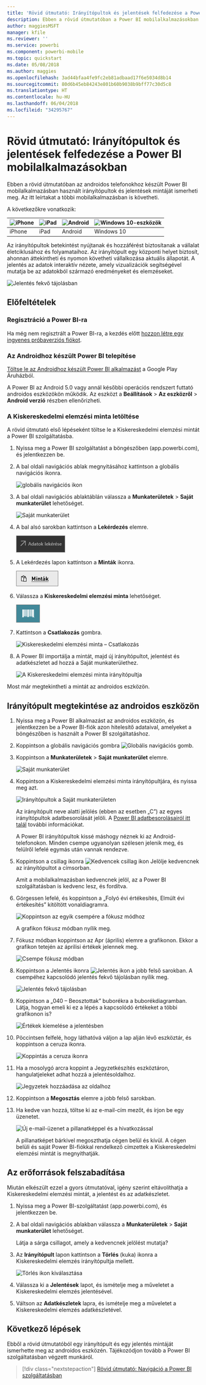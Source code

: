 ```yaml
---
title: 'Rövid útmutató: Irányítópultok és jelentések felfedezése a Power BI mobilalkalmazásokban'
description: Ebben a rövid útmutatóban a Power BI mobilalkalmazásokban használt irányítópultok és jelentések mintáját ismerheti meg.
author: maggiesMSFT
manager: kfile
ms.reviewer: ''
ms.service: powerbi
ms.component: powerbi-mobile
ms.topic: quickstart
ms.date: 05/08/2018
ms.author: maggies
ms.openlocfilehash: 3ad44bfaa4fe9fc2eb81adbaad17f6e5034d8b14
ms.sourcegitcommit: 80d6b45eb84243e801b60b9038b9bff77c30d5c8
ms.translationtype: HT
ms.contentlocale: hu-HU
ms.lasthandoff: 06/04/2018
ms.locfileid: "34295767"
---
```

# <a name="quickstart-explore-dashboards-and-reports-in-the-power-bi-mobile-apps"></a>Rövid útmutató: Irányítópultok és jelentések felfedezése a Power BI mobilalkalmazásokban
Ebben a rövid útmutatóban az androidos telefonokhoz készült Power BI mobilalkalmazásban használt irányítópultok és jelentések mintáját ismerheti meg. Az itt leírtakat a többi mobilalkalmazásban is követheti. 

A következőkre vonatkozik:

| ![iPhone](media/mobile-apps-quickstart-view-dashboard-report/iphone-logo-30-px.png) | ![iPad](media/mobile-apps-quickstart-view-dashboard-report/ipad-logo-30-px.png) | ![Android ](media/mobile-apps-quickstart-view-dashboard-report/android-logo-30-px.png) | ![Windows 10-eszközök](media/mobile-apps-quickstart-view-dashboard-report/win-10-logo-30-px.png) |
|:--- |:--- |:--- |:--- |
| iPhone | iPad | Android | Windows 10 |

Az irányítópultok betekintést nyújtanak és hozzáférést biztosítanak a vállalat életciklusához és folyamataihoz. Az irányítópult egy központi helyet biztosít, ahonnan áttekintheti és nyomon követheti vállalkozása aktuális állapotát. A jelentés az adatok interaktív nézete, amely vizualizációk segítségével mutatja be az adatokból származó eredményeket és elemzéseket. 

![Jelentés fekvő tájolásban](media/mobile-apps-quickstart-view-dashboard-report/power-bi-android-quickstart-report.png)

## <a name="prerequisites"></a>Előfeltételek

### <a name="sign-up-for-power-bi"></a>Regisztráció a Power BI-ra
Ha még nem regisztrált a Power BI-ra, a kezdés előtt [hozzon létre egy ingyenes próbaverziós fiókot](https://app.powerbi.com/signupredirect?pbi_source=web).

### <a name="install-the-power-bi-for-android-app"></a>Az Androidhoz készült Power BI telepítése
[Töltse le az Androidhoz készült Power BI alkalmazást](http://go.microsoft.com/fwlink/?LinkID=544867) a Google Play Áruházból.

A Power BI az Android 5.0 vagy annál későbbi operációs rendszert futtató androidos eszközökön működik. Az eszközt a **Beállítások** > **Az eszközről** > **Android verzió** részben ellenőrizheti.

### <a name="download-the-retail-analysis-sample"></a>A Kiskereskedelmi elemzési minta letöltése
A rövid útmutató első lépéseként töltse le a Kiskereskedelmi elemzési mintát a Power BI szolgáltatásba.

1. Nyissa meg a Power BI szolgáltatást a böngészőben (app.powerbi.com), és jelentkezzen be.

1. A bal oldali navigációs ablak megnyitásához kattintson a globális navigációs ikonra.

    ![globális navigációs ikon](media/mobile-apps-quickstart-view-dashboard-report/power-bi-android-quickstart-global-nav-icon.png)

2. A bal oldali navigációs ablaktáblán válassza a **Munkaterületek** > **Saját munkaterület** lehetőséget.

    ![Saját munkaterület](media/mobile-apps-quickstart-view-dashboard-report/power-bi-android-quickstart-my-workspace.png)

3. A bal alsó sarokban kattintson a **Lekérdezés** elemre.
   
    ![Adatok lekérése](media/mobile-apps-quickstart-view-dashboard-report/power-bi-get-data.png)

3. A Lekérdezés lapon kattintson a **Minták** ikonra.
   
   ![Minták ikon](media/mobile-apps-quickstart-view-dashboard-report/power-bi-samples-icon.png)

4. Válassza a **Kiskereskedelmi elemzési minta** lehetőséget.
 
    ![Kiskereskedelmi elemzési minta](media/mobile-apps-quickstart-view-dashboard-report/power-bi-rs.png)
 
8. Kattintson a **Csatlakozás** gombra.  
  
   ![Kiskereskedelmi elemzési minta – Csatlakozás](media/mobile-apps-quickstart-view-dashboard-report/retail16.png)
   
5. A Power BI importálja a mintát, majd új irányítópultot, jelentést és adatkészletet ad hozzá a Saját munkaterülethez.
   
   ![A Kiskereskedelmi elemzési minta irányítópultja](media/mobile-apps-quickstart-view-dashboard-report/power-bi-service-opportunity-sample.png)

Most már megtekintheti a mintát az androidos eszközön.

## <a name="view-a-dashboard-on-your-android-device"></a>Irányítópult megtekintése az androidos eszközön
1. Nyissa meg a Power BI alkalmazást az androidos eszközön, és jelentkezzen be a Power BI-fiók azon hitelesítő adataival, amelyeket a böngészőben is használt a Power BI szolgáltatáshoz.

1.  Koppintson a globális navigációs gombra ![Globális navigációs gomb](media/mobile-ipad-app-get-started/power-bi-iphone-global-nav-button.png).

2.  Koppintson a **Munkaterületek** > **Saját munkaterület** elemre.

    ![Saját munkaterület](media/mobile-apps-quickstart-view-dashboard-report/power-bi-android-quickstart-workspaces.png)

3. Koppintson a Kiskereskedelmi elemzési minta irányítópultjára, és nyissa meg azt.
 
    ![Irányítópultok a Saját munkaterületen](media/mobile-apps-quickstart-view-dashboard-report/power-bi-android-quickstart-open-retail.png)
   
    Az irányítópult neve alatti jelölés (ebben az esetben „C”) az egyes irányítópultok adatbesorolását jelöli. A [Power BI adatbesorolásairól itt talál](service-data-classification.md) további információkat.

    A Power BI irányítópultok kissé máshogy néznek ki az Android-telefonokon. Minden csempe ugyanolyan szélesen jelenik meg, és felülről lefelé egymás után vannak rendezve.

4. Koppintson a csillag ikonra ![Kedvencek csillag ikon](media/mobile-apps-quickstart-view-dashboard-report/power-bi-android-quickstart-favorite-icon.png) Jelölje kedvencnek az irányítópultot a címsorban.

    Amit a mobilalkalmazásban kedvencnek jelöl, az a Power BI szolgáltatásban is kedvenc lesz, és fordítva.

4. Görgessen lefelé, és koppintson a „Folyó évi értékesítés, Elmúlt évi értékesítés” kitöltött vonaldiagramra.

    ![Koppintson az egyik csempére a fókusz módhoz](media/mobile-apps-quickstart-view-dashboard-report/power-bi-android-quickstart-tap-tile-fave.png)

    A grafikon fókusz módban nyílik meg.

7. Fókusz módban koppintson az Apr (április) elemre a grafikonon. Ekkor a grafikon tetején az áprilisi értékek jelennek meg.

    ![Csempe fókusz módban](media/mobile-apps-quickstart-view-dashboard-report/power-bi-android-quickstart-tile-focus.png)

8. Koppintson a Jelentés ikonra ![Jelentés ikon](media/mobile-apps-quickstart-view-dashboard-report/power-bi-android-quickstart-report-icon.png) a jobb felső sarokban. A csempéhez kapcsolódó jelentés fekvő tájolásban nyílik meg.

    ![Jelentés fekvő tájolásban](media/mobile-apps-quickstart-view-dashboard-report/power-bi-android-quickstart-report.png)

9. Koppintson a „040 – Beosztottak” buborékra a buborékdiagramban. Látja, hogyan emeli ki ez a lépés a kapcsolódó értékeket a többi grafikonon is? 

    ![Értékek kiemelése a jelentésben](media/mobile-apps-quickstart-view-dashboard-report/power-bi-android-quickstart-cross-highlight.png)

10. Pöccintsen felfelé, hogy láthatóvá váljon a lap alján lévő eszköztár, és koppintson a ceruza ikonra.

    ![Koppintás a ceruza ikonra](media/mobile-apps-quickstart-view-dashboard-report/power-bi-android-quickstart-tap-pencil.png)

11. Ha a mosolygó arcra koppint a Jegyzetkészítés eszköztáron, hangulatjeleket adhat hozzá a jelentésoldalhoz.
 
    ![Jegyzetek hozzáadása az oldalhoz](media/mobile-apps-quickstart-view-dashboard-report/power-bi-android-quickstart-annotate.png)

12. Koppintson a **Megosztás** elemre a jobb felső sarokban.

1. Ha kedve van hozzá, töltse ki az e-mail-cím mezőt, és írjon be egy üzenetet.  

    ![Új e-mail-üzenet a pillanatképpel és a hivatkozással](media/mobile-apps-quickstart-view-dashboard-report/power-bi-android-quickstart-send-snapshot.png)

    A pillanatképet bárkivel megoszthatja cégen belül és kívül. A cégen belüli és saját Power BI-fiókkal rendelkező címzettek a Kiskereskedelmi elemzési mintát is megnyithatják.

## <a name="clean-up-resources"></a>Az erőforrások felszabadítása

Miután elkészült ezzel a gyors útmutatóval, igény szerint eltávolíthatja a Kiskereskedelmi elemzési mintát, a jelentést és az adatkészletet.

1. Nyissa meg a Power BI-szolgáltatást (app.powerbi.com), és jelentkezzen be.

2. A bal oldali navigációs ablakban válassza a **Munkaterületek** > **Saját munkaterület** lehetőséget.

    Látja a sárga csillagot, amely a kedvencnek jelölést mutatja?

3. Az **Irányítópult** lapon kattintson a **Törlés** (kuka) ikonra a Kiskereskedelmi elemzés irányítópultja mellett.

    ![Törlés ikon kiválasztása](media/mobile-apps-quickstart-view-dashboard-report/power-bi-android-quickstart-delete-retail.png)

4. Válassza ki a **Jelentések** lapot, és ismételje meg a műveletet a Kiskereskedelmi elemzés jelentésével.

5. Váltson az **Adatkészletek** lapra, és ismételje meg a műveletet a Kiskereskedelmi elemzés adatkészletével.


## <a name="next-steps"></a>Következő lépések

Ebből a rövid útmutatóból egy irányítópult és egy jelentés mintáját ismerhette meg az androidos eszközén. Tájékozódjon tovább a Power BI szolgáltatásban végzett munkáról. 

> [!div class="nextstepaction"]
> [Rövid útmutató: Navigáció a Power BI szolgáltatásban](service-the-new-power-bi-experience.md)

